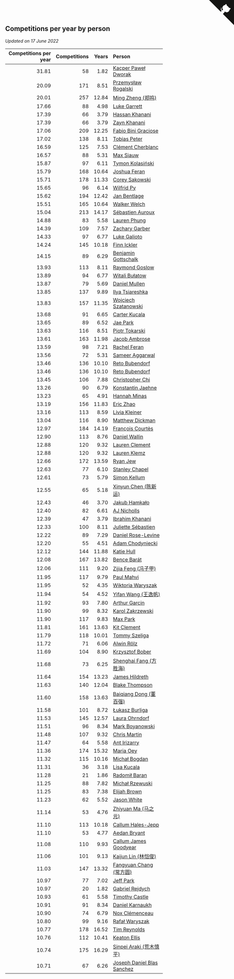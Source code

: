 ## Competitions per year by person

*Updated on 17 June 2022*

| Competitions per year | Competitions | Years | Person |
| ---: | ---: | ---: | :--- |
| 31.81 | 58 | 1.82 | [Kacper Paweł Dworak](https://www.worldcubeassociation.org/persons/2020DWOR01) |
| 20.09 | 171 | 8.51 | [Przemysław Rogalski](https://www.worldcubeassociation.org/persons/2013ROGA02) |
| 20.01 | 257 | 12.84 | [Ming Zheng (郑鸣)](https://www.worldcubeassociation.org/persons/2009ZHEN11) |
| 17.66 | 88 | 4.98 | [Luke Garrett](https://www.worldcubeassociation.org/persons/2017GARR05) |
| 17.39 | 66 | 3.79 | [Hassan Khanani](https://www.worldcubeassociation.org/persons/2018KHAN26) |
| 17.39 | 66 | 3.79 | [Zayn Khanani](https://www.worldcubeassociation.org/persons/2018KHAN28) |
| 17.06 | 209 | 12.25 | [Fabio Bini Graciose](https://www.worldcubeassociation.org/persons/2010GRAC02) |
| 17.02 | 138 | 8.11 | [Tobias Peter](https://www.worldcubeassociation.org/persons/2014PETE03) |
| 16.59 | 125 | 7.53 | [Clément Cherblanc](https://www.worldcubeassociation.org/persons/2014CHER05) |
| 16.57 | 88 | 5.31 | [Max Siauw](https://www.worldcubeassociation.org/persons/2017SIAU02) |
| 15.87 | 97 | 6.11 | [Tymon Kolasiński](https://www.worldcubeassociation.org/persons/2016KOLA02) |
| 15.79 | 168 | 10.64 | [Joshua Feran](https://www.worldcubeassociation.org/persons/2011FERA01) |
| 15.71 | 178 | 11.33 | [Corey Sakowski](https://www.worldcubeassociation.org/persons/2011SAKO01) |
| 15.65 | 96 | 6.14 | [Wilfrid Py](https://www.worldcubeassociation.org/persons/2016PYWI01) |
| 15.62 | 194 | 12.42 | [Jan Bentlage](https://www.worldcubeassociation.org/persons/2010BENT01) |
| 15.51 | 165 | 10.64 | [Walker Welch](https://www.worldcubeassociation.org/persons/2011WELC01) |
| 15.04 | 213 | 14.17 | [Sébastien Auroux](https://www.worldcubeassociation.org/persons/2008AURO01) |
| 14.88 | 83 | 5.58 | [Lauren Phung](https://www.worldcubeassociation.org/persons/2016PHUN02) |
| 14.39 | 109 | 7.57 | [Zachary Garber](https://www.worldcubeassociation.org/persons/2014GARB01) |
| 14.33 | 97 | 6.77 | [Luke Galioto](https://www.worldcubeassociation.org/persons/2015GALI02) |
| 14.24 | 145 | 10.18 | [Finn Ickler](https://www.worldcubeassociation.org/persons/2012ICKL01) |
| 14.15 | 89 | 6.29 | [Benjamin Gottschalk](https://www.worldcubeassociation.org/persons/2016GOTT01) |
| 13.93 | 113 | 8.11 | [Raymond Goslow](https://www.worldcubeassociation.org/persons/2014GOSL01) |
| 13.89 | 94 | 6.77 | [Witali Bułatow](https://www.worldcubeassociation.org/persons/2015BUAT01) |
| 13.87 | 79 | 5.69 | [Daniel Mullen](https://www.worldcubeassociation.org/persons/2016MULL04) |
| 13.85 | 137 | 9.89 | [Ilya Tsiareshka](https://www.worldcubeassociation.org/persons/2012TERE01) |
| 13.83 | 157 | 11.35 | [Wojciech Szatanowski](https://www.worldcubeassociation.org/persons/2011SZAT01) |
| 13.68 | 91 | 6.65 | [Carter Kucala](https://www.worldcubeassociation.org/persons/2015KUCA01) |
| 13.65 | 89 | 6.52 | [Jae Park](https://www.worldcubeassociation.org/persons/2015PARK24) |
| 13.63 | 116 | 8.51 | [Piotr Tokarski](https://www.worldcubeassociation.org/persons/2013TOKA01) |
| 13.61 | 163 | 11.98 | [Jacob Ambrose](https://www.worldcubeassociation.org/persons/2010AMBR01) |
| 13.59 | 98 | 7.21 | [Rachel Feran](https://www.worldcubeassociation.org/persons/2015FERA01) |
| 13.56 | 72 | 5.31 | [Sameer Aggarwal](https://www.worldcubeassociation.org/persons/2017AGGA01) |
| 13.46 | 136 | 10.10 | [Reto Bubendorf](https://www.worldcubeassociation.org/persons/2012BUBE01) |
| 13.46 | 136 | 10.10 | [Reto Bubendorf](https://www.worldcubeassociation.org/persons/2012BUBE01) |
| 13.45 | 106 | 7.88 | [Christopher Chi](https://www.worldcubeassociation.org/persons/2014CHIC01) |
| 13.26 | 90 | 6.79 | [Konstantin Jaehne](https://www.worldcubeassociation.org/persons/2015JAEH01) |
| 13.23 | 65 | 4.91 | [Hannah Minas](https://www.worldcubeassociation.org/persons/2017MINA04) |
| 13.19 | 156 | 11.83 | [Eric Zhao](https://www.worldcubeassociation.org/persons/2010ZHAO19) |
| 13.16 | 113 | 8.59 | [Livia Kleiner](https://www.worldcubeassociation.org/persons/2013KLEI03) |
| 13.04 | 116 | 8.90 | [Matthew Dickman](https://www.worldcubeassociation.org/persons/2013DICK01) |
| 12.97 | 184 | 14.19 | [François Courtès](https://www.worldcubeassociation.org/persons/2008COUR01) |
| 12.90 | 113 | 8.76 | [Daniel Wallin](https://www.worldcubeassociation.org/persons/2013WALL03) |
| 12.88 | 120 | 9.32 | [Lauren Clement](https://www.worldcubeassociation.org/persons/2013KLEM01) |
| 12.88 | 120 | 9.32 | [Lauren Klemz](https://www.worldcubeassociation.org/persons/2013KLEM01) |
| 12.66 | 172 | 13.59 | [Ryan Jew](https://www.worldcubeassociation.org/persons/2008JEWR01) |
| 12.63 | 77 | 6.10 | [Stanley Chapel](https://www.worldcubeassociation.org/persons/2016CHAP04) |
| 12.61 | 73 | 5.79 | [Simon Kellum](https://www.worldcubeassociation.org/persons/2016KELL12) |
| 12.55 | 65 | 5.18 | [Xinyun Chen (陈新运)](https://www.worldcubeassociation.org/persons/2017CHEN36) |
| 12.43 | 46 | 3.70 | [Jakub Hamkało](https://www.worldcubeassociation.org/persons/2018HAMK01) |
| 12.40 | 82 | 6.61 | [AJ Nicholls](https://www.worldcubeassociation.org/persons/2015NICH04) |
| 12.39 | 47 | 3.79 | [Ibrahim Khanani](https://www.worldcubeassociation.org/persons/2018KHAN27) |
| 12.33 | 100 | 8.11 | [Juliette Sébastien](https://www.worldcubeassociation.org/persons/2014SEBA01) |
| 12.22 | 89 | 7.29 | [Daniel Rose-Levine](https://www.worldcubeassociation.org/persons/2015ROSE01) |
| 12.20 | 55 | 4.51 | [Adam Chodyniecki](https://www.worldcubeassociation.org/persons/2017CHOD02) |
| 12.12 | 144 | 11.88 | [Katie Hull](https://www.worldcubeassociation.org/persons/2010HULL01) |
| 12.08 | 167 | 13.82 | [Bence Barát](https://www.worldcubeassociation.org/persons/2008BARA01) |
| 12.06 | 111 | 9.20 | [Zijia Feng (冯子甲)](https://www.worldcubeassociation.org/persons/2013FENG02) |
| 11.95 | 117 | 9.79 | [Paul Mahvi](https://www.worldcubeassociation.org/persons/2012MAHV01) |
| 11.95 | 52 | 4.35 | [Wiktoria Waryszak](https://www.worldcubeassociation.org/persons/2018WARY01) |
| 11.94 | 54 | 4.52 | [Yifan Wang (王逸帆)](https://www.worldcubeassociation.org/persons/2017WANY29) |
| 11.92 | 93 | 7.80 | [Arthur Garcin](https://www.worldcubeassociation.org/persons/2014GARC27) |
| 11.90 | 99 | 8.32 | [Karol Zakrzewski](https://www.worldcubeassociation.org/persons/2014ZAKR01) |
| 11.90 | 117 | 9.83 | [Max Park](https://www.worldcubeassociation.org/persons/2012PARK03) |
| 11.81 | 161 | 13.63 | [Kit Clement](https://www.worldcubeassociation.org/persons/2008CLEM01) |
| 11.79 | 118 | 10.01 | [Tommy Szeliga](https://www.worldcubeassociation.org/persons/2012SZEL01) |
| 11.72 | 71 | 6.06 | [Alwin Rölz](https://www.worldcubeassociation.org/persons/2016ROLZ01) |
| 11.69 | 104 | 8.90 | [Krzysztof Bober](https://www.worldcubeassociation.org/persons/2013BOBE01) |
| 11.68 | 73 | 6.25 | [Shenghai Fang (方胜海)](https://www.worldcubeassociation.org/persons/2016FANG01) |
| 11.64 | 154 | 13.23 | [James Hildreth](https://www.worldcubeassociation.org/persons/2009HILD01) |
| 11.63 | 140 | 12.04 | [Blake Thompson](https://www.worldcubeassociation.org/persons/2010THOM03) |
| 11.60 | 158 | 13.63 | [Baiqiang Dong (董百强)](https://www.worldcubeassociation.org/persons/2008DONG06) |
| 11.58 | 101 | 8.72 | [Łukasz Burliga](https://www.worldcubeassociation.org/persons/2013BURL01) |
| 11.53 | 145 | 12.57 | [Laura Ohrndorf](https://www.worldcubeassociation.org/persons/2009OHRN01) |
| 11.51 | 96 | 8.34 | [Mark Boyanowski](https://www.worldcubeassociation.org/persons/2014BOYA01) |
| 11.48 | 107 | 9.32 | [Chris Martin](https://www.worldcubeassociation.org/persons/2013MART03) |
| 11.47 | 64 | 5.58 | [Ant Irizarry](https://www.worldcubeassociation.org/persons/2016IRIZ02) |
| 11.36 | 174 | 15.32 | [Maria Oey](https://www.worldcubeassociation.org/persons/2007OEYM01) |
| 11.32 | 115 | 10.16 | [Michał Bogdan](https://www.worldcubeassociation.org/persons/2012BOGD01) |
| 11.31 | 36 | 3.18 | [Lisa Kucala](https://www.worldcubeassociation.org/persons/2019KUCA01) |
| 11.28 | 21 | 1.86 | [Radomił Baran](https://www.worldcubeassociation.org/persons/2020BARA02) |
| 11.25 | 88 | 7.82 | [Michał Rzewuski](https://www.worldcubeassociation.org/persons/2014RZEW01) |
| 11.25 | 83 | 7.38 | [Elijah Brown](https://www.worldcubeassociation.org/persons/2015BROW03) |
| 11.23 | 62 | 5.52 | [Jason White](https://www.worldcubeassociation.org/persons/2016WHIT16) |
| 11.14 | 53 | 4.76 | [Zhiyuan Ma (马之元)](https://www.worldcubeassociation.org/persons/2017MAZH04) |
| 11.10 | 113 | 10.18 | [Callum Hales-Jepp](https://www.worldcubeassociation.org/persons/2012HALE01) |
| 11.10 | 53 | 4.77 | [Aedan Bryant](https://www.worldcubeassociation.org/persons/2017BRYA06) |
| 11.08 | 110 | 9.93 | [Callum James Goodyear](https://www.worldcubeassociation.org/persons/2012GOOD02) |
| 11.06 | 101 | 9.13 | [Kaijun Lin (林恺俊)](https://www.worldcubeassociation.org/persons/2013LINK01) |
| 11.03 | 147 | 13.32 | [Fangyuan Chang (常方圆)](https://www.worldcubeassociation.org/persons/2009CHAN04) |
| 10.97 | 77 | 7.02 | [Jeff Park](https://www.worldcubeassociation.org/persons/2015PARK08) |
| 10.97 | 20 | 1.82 | [Gabriel Rejdych](https://www.worldcubeassociation.org/persons/2020REJD01) |
| 10.93 | 61 | 5.58 | [Timothy Castle](https://www.worldcubeassociation.org/persons/2016CAST48) |
| 10.91 | 91 | 8.34 | [Daniel Karnaukh](https://www.worldcubeassociation.org/persons/2014KARN02) |
| 10.90 | 74 | 6.79 | [Nox Clémenceau](https://www.worldcubeassociation.org/persons/2015CLEM03) |
| 10.80 | 99 | 9.16 | [Rafał Waryszak](https://www.worldcubeassociation.org/persons/2013WARY01) |
| 10.77 | 178 | 16.52 | [Tim Reynolds](https://www.worldcubeassociation.org/persons/2005REYN01) |
| 10.76 | 112 | 10.41 | [Keaton Ellis](https://www.worldcubeassociation.org/persons/2012ELLI01) |
| 10.74 | 175 | 16.29 | [Sinpei Araki (荒木慎平)](https://www.worldcubeassociation.org/persons/2006ARAK01) |
| 10.71 | 67 | 6.26 | [Joseph Daniel Blas Sanchez](https://www.worldcubeassociation.org/persons/2016SANC08) |


<a href="https://github.com/JustinTimeCuber/wca_statistics" class="github-corner" aria-label="View source on Github"><svg width="80" height="80" viewBox="0 0 250 250" style="fill:#151513; color:#fff; position: absolute; top: 0; border: 0; right: 0;" aria-hidden="true"><path d="M0,0 L115,115 L130,115 L142,142 L250,250 L250,0 Z"></path><path d="M128.3,109.0 C113.8,99.7 119.0,89.6 119.0,89.6 C122.0,82.7 120.5,78.6 120.5,78.6 C119.2,72.0 123.4,76.3 123.4,76.3 C127.3,80.9 125.5,87.3 125.5,87.3 C122.9,97.6 130.6,101.9 134.4,103.2" fill="currentColor" style="transform-origin: 130px 106px;" class="octo-arm"></path><path d="M115.0,115.0 C114.9,115.1 118.7,116.5 119.8,115.4 L133.7,101.6 C136.9,99.2 139.9,98.4 142.2,98.6 C133.8,88.0 127.5,74.4 143.8,58.0 C148.5,53.4 154.0,51.2 159.7,51.0 C160.3,49.4 163.2,43.6 171.4,40.1 C171.4,40.1 176.1,42.5 178.8,56.2 C183.1,58.6 187.2,61.8 190.9,65.4 C194.5,69.0 197.7,73.2 200.1,77.6 C213.8,80.2 216.3,84.9 216.3,84.9 C212.7,93.1 206.9,96.0 205.4,96.6 C205.1,102.4 203.0,107.8 198.3,112.5 C181.9,128.9 168.3,122.5 157.7,114.1 C157.9,116.9 156.7,120.9 152.7,124.9 L141.0,136.5 C139.8,137.7 141.6,141.9 141.8,141.8 Z" fill="currentColor" class="octo-body"></path></svg></a><style>.github-corner:hover .octo-arm{animation:octocat-wave 560ms ease-in-out}@keyframes octocat-wave{0%,100%{transform:rotate(0)}20%,60%{transform:rotate(-25deg)}40%,80%{transform:rotate(10deg)}}@media (max-width:500px){.github-corner:hover .octo-arm{animation:none}.github-corner .octo-arm{animation:octocat-wave 560ms ease-in-out}}</style>
